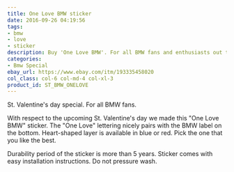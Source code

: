 ```yaml
---
title: One Love BMW sticker
date: 2016-09-26 04:19:56
tags:
- bmw
- love
- sticker
description: Buy 'One Love BMW'. For all BMW fans and enthusiasts out there. Avaliable in blue and red colors. Made of three premium outdoor vinyls.
categories:
- Bmw Special
ebay_url: https://www.ebay.com/itm/193335458020
col_class: col-6 col-md-4 col-xl-3
product_id: ST_BMW_ONELOVE
---
```


St. Valentine's day special. For all BMW fans.

<!-- more -->
<!-- {% asset_img content-image one-love-bmw-blue-vinyl-sticker.jpg 'One Love BMW vinyl sticker for bmw fans"One Love BMW vinyl sticker for bmw fans"' %} -->

With respect to the upcoming St. Valentine's day we made this "One Love BMW" sticker. The "One Love" lettering nicely pairs with the BMW label on the bottom. Heart-shaped layer is available in blue or red. Pick the one that you like the best.

Durability period of the sticker is more than 5 years. Sticker comes with easy installation instructions. Do not pressure wash.